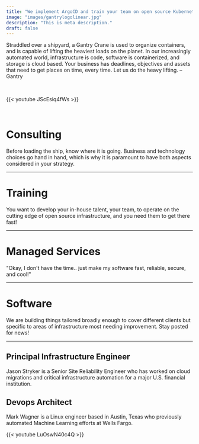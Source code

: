 ```yaml
---
title: "We implement ArgoCD and train your team on open source Kubernetes tools"
image: "images/gantrylogolinear.jpg"
description: "This is meta description."
draft: false
---
```


<!-- ![](/images/whatlabeledsmall.png) -->

Straddled over a shipyard, a Gantry Crane is used to organize containers, and is capable of lifting the heaviest loads on the planet. In our increasingly automated world, infrastructure is code, software is containerized, and storage is cloud based.
Your business has deadlines, objectives and assets that need to get places on time, every time. Let us do the heavy lifting. – Gantry

&nbsp;

{{< youtube JScEsiq4fWs >}}

&nbsp;

# Consulting
Before loading the ship, know where it is going. Business and technology choices go hand in hand, which is why it is paramount to have both aspects considered in your strategy.

___

# Training
You want to develop your in-house talent, your team, to operate on the cutting edge of open source infrastructure, and you need them to get there fast!

___

# Managed Services
"Okay, I don't have the time.. just make my software fast, reliable, secure, and cool!"

___

# Software

We are building things tailored broadly enough to cover different clients but specific to areas of infrastructure most needing improvement. Stay posted for news!

___

## Principal Infrastructure Engineer

Jason Stryker is a Senior Site Reliability Engineer who has worked on cloud migrations and critical infrastructure automation for a major U.S. financial institution.

## Devops Architect

Mark Wagner is a Linux engineer based in Austin, Texas who previously automated Machine Learning efforts at Wells Fargo.

{{< youtube LuOswN40c4Q >}}
